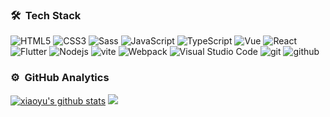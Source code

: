 <!-- ### Hi there 👋 -->

<!--
**xiaoyu-666/xiaoyu-666** is a ✨ _special_ ✨ repository because its `README.md` (this file) appears on your GitHub profile.

Here are some ideas to get you started:

- 🔭 I’m currently working on ...
- 🌱 I’m currently learning ...
- 👯 I’m looking to collaborate on ...
- 🤔 I’m looking for help with ...
- 💬 Ask me about ...
- 📫 How to reach me: ...
- 😄 Pronouns: ...
- ⚡ Fun fact: ...
-->
### 🛠 &nbsp;Tech Stack

<!-- <code><img height="20" src="https://raw.githubusercontent.com/github/explore/main/topics/html/html.png"></code>
<code><img height="20" src="https://raw.githubusercontent.com/github/explore/main/topics/javascript/javascript.png"></code>
<code><img height="20" src="https://raw.githubusercontent.com/github/explore/main/topics/css/css.png"></code>
<code><img height="20" src="https://raw.githubusercontent.com/github/explore/main/topics/vue/vue.png"></code>
<code><img height="20" src="https://raw.githubusercontent.com/github/explore/main/topics/react/react.png"></code>
<code><img height="20" src="https://raw.githubusercontent.com/github/explore/main/topics/typescript/typescript.png"></code>
<code><img height="20" src="https://raw.githubusercontent.com/github/explore/main/topics/nodejs/nodejs.png"></code>
<code><img height="20" src="https://raw.githubusercontent.com/github/explore/main/topics/webpack/webpack.png"></code> -->


![HTML5](https://img.shields.io/badge/-HTML5-%23E44D27?style=flat-square&logo=html5&logoColor=ffffff)
![CSS3](https://img.shields.io/badge/-CSS3-%231572B6?style=flat-square&logo=css3&logoColor=ffffff)
![Sass](https://img.shields.io/badge/-Sass-%23CC6699?style=flat-square&logo=sass&logoColor=ffffff)
![JavaScript](https://img.shields.io/badge/-JavaScript-%23F7DF1C?style=flat-square&logo=javascript&logoColor=000000)
![TypeScript](https://img.shields.io/badge/-TypeScript-007ACC?style=flat-square&logo=TypeScript&logoColor=ffffff)
![Vue](https://img.shields.io/badge/-Vue.js-4fc08d?style=flat-square&logo=Vue.js&logoColor=ffffff)
![React](https://img.shields.io/badge/-React-61DAFB?style=flat-square&logo=React&logoColor=ffffff)
![Flutter](https://img.shields.io/badge/-Flutter-02569B?style=flat-square&logo=Flutter&logoColor=ffffff)
![Nodejs](https://img.shields.io/badge/-Nodejs-339933?style=flat-square&logo=Node.js&logoColor=ffffff)
![vite](https://img.shields.io/badge/-Vite-646CFF?style=flat-square&logo=vite&logoColor=ffffff)
![Webpack](https://img.shields.io/badge/-Webpack-2B3A42?style=flat-square&logo=webpack)
![Visual Studio Code](https://img.shields.io/badge/-VisualStudioCode-24acf2?style=flat-square&logo=VisualStudioCode&logoColor=ffffff)
![git](https://img.shields.io/badge/-git-F05032?style=flat-square&logo=git&logoColor=ffffff)
![github](https://img.shields.io/badge/-github-181717?style=flat-square&logo=github&logoColor=ffffff)


### ⚙️ &nbsp;GitHub Analytics

[![xiaoyu's github stats](https://github-readme-stats.vercel.app/api?username=xiaoyu-666&show_icons=true&include_all_commits=true&theme=buefy&hide_border=true&hide_title=true)](https://github.com/anuraghazra/github-readme-stats)
[![](https://github-readme-stats.vercel.app/api/top-langs/?username=xiaoyu-666&layout=compact&theme=buefy&hide_border=true)](https://github.com/anuraghazra/github-readme-stats)






<!-- #### Top Repositories

<a href="https://github.com/xiaoyu-666/xiaoyu-666.github.io">
  <img align="center" src="https://github-readme-stats.vercel.app/api/pin/?username=xiaoyu-666&repo=xiaoyu-666.github.io&theme=buefy" />
</a>
<a href="https://github.com/xiaoyu-666/vue-admin-nice-pro">
  <img align="center" src="https://github-readme-stats.vercel.app/api/pin/?username=xiaoyu-666&repo=vue-admin-nice-pro&theme=buefy" />
</a>
 -->

